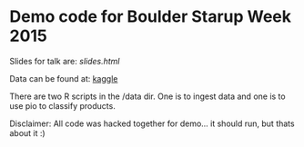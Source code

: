 # Demo code for Boulder Starup Week 2015

Slides for talk are: *slides.html*

Data can be found at: <a href="https://www.kaggle.com/c/otto-group-product-classification-challenge/data">kaggle</a> 

There are two R scripts in the /data dir.  One is to ingest data and one is to use pio to classify products.

Disclaimer: All code was hacked together for demo... it should run, but thats about it :)
